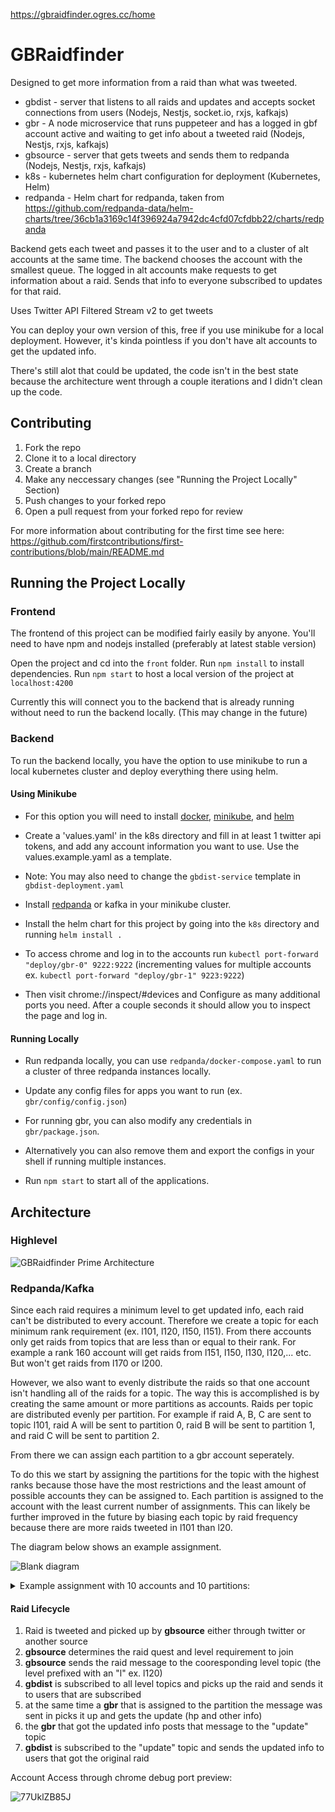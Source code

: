https://gbraidfinder.ogres.cc/home

# GBRaidfinder

Designed to get more information from a raid than what was tweeted.

* gbdist - server that listens to all raids and updates and accepts socket connections from users (Nodejs, Nestjs, socket.io, rxjs, kafkajs)
* gbr - A node microservice that runs puppeteer and has a logged in gbf account active and waiting to get info about a tweeted raid (Nodejs, Nestjs, rxjs, kafkajs)
* gbsource - server that gets tweets and sends them to redpanda (Nodejs, Nestjs, rxjs, kafkajs)
* k8s - kubernetes helm chart configuration for deployment (Kubernetes, Helm)
* redpanda - Helm chart for redpanda, taken from https://github.com/redpanda-data/helm-charts/tree/36cb1a3169c14f396924a7942dc4cfd07cfdbb22/charts/redpanda

Backend gets each tweet and passes it to the user and to a cluster of alt accounts at the same time. The backend chooses the account with the smallest queue.
The logged in alt accounts make requests to get information about a raid. Sends that info to everyone subscribed to updates for that raid.

Uses Twitter API Filtered Stream v2 to get tweets

You can deploy your own version of this, free if you use minikube for a local deployment. However, it's kinda pointless if you don't have alt accounts to get the updated info.

There's still alot that could be updated, the code isn't in the best state because the architecture went through a couple iterations and I didn't clean up the code.

## Contributing

1. Fork the repo
2. Clone it to a local directory
3. Create a branch
4. Make any neccessary changes (see "Running the Project Locally" Section)
5. Push changes to your forked repo
6. Open a pull request from your forked repo for review

For more information about contributing for the first time see here: https://github.com/firstcontributions/first-contributions/blob/main/README.md

## Running the Project Locally

### Frontend

The frontend of this project can be modified fairly easily by anyone.
You'll need to have npm and nodejs installed (preferably at latest stable version)

Open the project and cd into the `front` folder.
Run `npm install` to install dependencies. 
Run `npm start` to host a local version of the project at `localhost:4200`

Currently this will connect you to the backend that is already running without need to run the backend locally. (This may change in the future)

### Backend

To run the backend locally, you have the option to use minikube to run a local kubernetes cluster and deploy everything there using helm.

#### Using Minikube

* For this option you will need to install [docker](https://docs.docker.com/get-docker/), [minikube](https://minikube.sigs.k8s.io/docs/start/), and [helm](https://helm.sh/docs/intro/install/)

* Create a 'values.yaml' in the k8s directory and fill in at least 1 twitter api tokens, and add any account information you want to use. Use the values.example.yaml as a template.

* Note: You may also need to change the `gbdist-service` template in `gbdist-deployment.yaml`

* Install [redpanda](https://docs.redpanda.com/docs/platform/quickstart/kubernetes-qs-dev/) or kafka in your minikube cluster. 

* Install the helm chart for this project by going into the `k8s` directory and running `helm install .`

* To access chrome and log in to the accounts run `kubectl port-forward "deploy/gbr-0" 9222:9222` (incrementing values for multiple accounts ex. `kubectl port-forward "deploy/gbr-1" 9223:9222`)

* Then visit chrome://inspect/#devices and Configure as many additional ports you need. After a couple seconds it should allow you to inspect the page and log in.

#### Running Locally

* Run redpanda locally, you can use `redpanda/docker-compose.yaml` to run a cluster of three redpanda instances locally.

* Update any config files for apps you want to run (ex. `gbr/config/config.json`)

* For running gbr, you can also modify any credentials in `gbr/package.json`. 

* Alternatively you can also remove them and export the configs in your shell if running multiple instances.

* Run `npm start` to start all of the applications.

## Architecture

### Highlevel
![GBRaidfinder Prime Architecture](https://user-images.githubusercontent.com/7328874/203427171-1a6f3a73-b428-4218-a626-b74b1c75ee62.png)

### Redpanda/Kafka

Since each raid requires a minimum level to get updated info, each raid can't be distributed to every account. Therefore we create a topic for each minimum rank requirement (ex. l101, l120, l150, l151). From there accounts only get raids from topics that are less than or equal to their rank. For example a rank 160 account will get raids from l151, l150, l130, l120,... etc. But won't get raids from l170 or l200.

However, we also want to evenly distribute the raids so that one account isn't handling all of the raids for a topic. The way this is accomplished is by creating the same amount or more partitions as accounts. Raids per topic are distributed evenly per partition. For example if raid A, B, C are sent to topic l101, raid A will be sent to partition 0, raid B will be sent to partition 1, and raid C will be sent to partition 2.

From there we can assign each partition to a gbr account seperately.

To do this we start by assigning the partitions for the topic with the highest ranks because those have the most restrictions and the least amount of possible accounts they can be assigned to. Each partition is assigned to the account with the least current number of assignments. This can likely be further improved in the future by biasing each topic by raid frequency because there are more raids tweeted in l101 than l20.

The diagram below shows an example assignment.

![Blank diagram](https://user-images.githubusercontent.com/7328874/203601827-09d25dc3-28cc-4409-8087-19afc6d7b4af.png)

<details>
  <summary>
    Example assignment with 10 accounts and 10 partitions:
  </summary>
<pre>
{
  'gbr-217-9830eabc-c9ea-4ef6-a28f-12c52bc124d0': {
    l200: [ 0, 2, 4, 6, 8 ],
    l150: [ 5 ],
    l130: [ 8 ],
    l80: [ 0 ],
    l40: [ 0 ],
    l30: [ 0 ],
    l20: [ 0 ]
  },
  'gbr-206-e026fbbe-f3e9-4f18-bc87-60fe1948465d': {
    l200: [ 1, 3, 5, 7, 9 ],
    l150: [ 6 ],
    l130: [ 9 ],
    l80: [ 1 ],
    l40: [ 1 ],
    l30: [ 1 ],
    l20: [ 1 ]
  },
  'gbr-187-16dee2e3-f22d-43c8-a812-80287610c0d2': {
    l170: [ 0, 4, 8 ],
    l151: [ 5 ],
    l150: [ 0, 7 ],
    l101: [ 2 ],
    l80: [ 2 ],
    l40: [ 2 ],
    l30: [ 2 ],
    l20: [ 2 ]
  },
  'gbr-179-7b89d143-f49b-4dec-a827-b8c134d07e0d': {
    l170: [ 1, 5, 9 ],
    l151: [ 6 ],
    l150: [ 1, 8 ],
    l101: [ 3 ],
    l80: [ 3 ],
    l40: [ 3 ],
    l30: [ 3 ],
    l20: [ 3 ]
  },
  'gbr-178-0bad5d7d-afe6-4920-91a7-ec62d158b725': {
    l170: [ 2, 6 ],
    l151: [ 2, 7 ],
    l150: [ 2, 9 ],
    l101: [ 4 ],
    l80: [ 4 ],
    l40: [ 4 ],
    l30: [ 4 ],
    l20: [ 4 ]
  },
  'gbr-175-c98b2cca-96a8-4f7e-b970-7800a54a2c3e': {
    l170: [ 3, 7 ],
    l151: [ 3, 8 ],
    l150: [ 3 ],
    l130: [ 5 ],
    l101: [ 5 ],
    l80: [ 5 ],
    l40: [ 5 ],
    l30: [ 5 ],
    l20: [ 5 ]
  },
  'gbr-161-37fee068-9c72-469c-94af-114c3d79d7d2': {
    l151: [ 0, 1, 4, 9 ],
    l150: [ 4 ],
    l130: [ 6 ],
    l101: [ 6 ],
    l80: [ 6 ],
    l40: [ 6 ],
    l30: [ 6 ],
    l20: [ 6 ]
  },
  'gbr-146-879e9ad4-8f9c-4dac-a8df-3b759ca454a5': {
    l130: [ 0, 1, 2, 3, 4, 7 ],
    l101: [ 7 ],
    l80: [ 7 ],
    l40: [ 7 ],
    l30: [ 7 ],
    l20: [ 7 ]
  },
  'gbr-126-0657a470-1bf6-4520-982e-2875d89da7c9': {
    l120: [ 0, 2, 4, 6, 8 ],
    l101: [ 0, 8 ],
    l80: [ 8 ],
    l40: [ 8 ],
    l30: [ 8 ],
    l20: [ 8 ]
  },
  'gbr-120-a1f296e4-2f47-4834-bcf2-38c431406019': {
    l120: [ 1, 3, 5, 7, 9 ],
    l101: [ 1, 9 ],
    l80: [ 9 ],
    l40: [ 9 ],
    l30: [ 9 ],
    l20: [ 9 ]
  }
}
</pre>
</details>


#### Raid Lifecycle
1. Raid is tweeted and picked up by **gbsource** either through twitter or another source
2. **gbsource** determines the raid quest and level requirement to join
3. **gbsource** sends the raid message to the cooresponding level topic (the level prefixed with an "l" ex. l120)
4. **gbdist** is subscribed to all level topics and picks up the raid and sends it to users that are subscribed
5. at the same time a **gbr** that is assigned to the partition the message was sent in picks it up and gets the update (hp and other info)
6. the **gbr** that got the updated info posts that message to the "update" topic
7. **gbdist** is subscribed to the "update" topic and sends the updated info to users that got the original raid

Account Access through chrome debug port preview:

![77UklZB85J](https://user-images.githubusercontent.com/7328874/200845657-eea8cc8f-021c-40e5-ad83-507d175f4bd9.gif)
